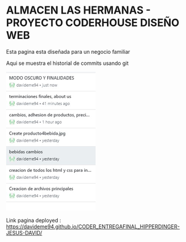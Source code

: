 # ALMACEN LAS HERMANAS - PROYECTO CODERHOUSE DISEÑO WEB

Esta pagina esta diseñada para un negocio familiar 


Aqui se muestra el historial de commits usando git

![Texto alternativo](static/imgs/historialgit.jpg)


Link pagina deployed : https://davideme94.github.io/CODER_ENTREGAFINAL_HIPPERDINGER-JESUS-DAVID/

